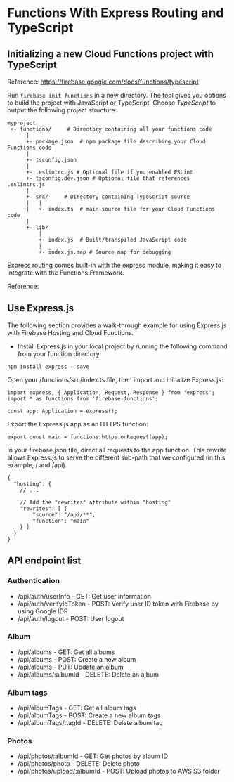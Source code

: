 # Functions With Express Routing and TypeScript

## Initializing a new Cloud Functions project with TypeScript
Reference:
https://firebase.google.com/docs/functions/typescript

Run `firebase init functions` in a new directory. The tool gives you options to build the project with JavaScript or TypeScript.
Choose *TypeScript* to output the following project structure:

```
myproject
 +- functions/     # Directory containing all your functions code
      |
      +- package.json  # npm package file describing your Cloud Functions code
      |
      +- tsconfig.json
      |
      +- .eslintrc.js # Optional file if you enabled ESLint
      +- tsconfig.dev.json # Optional file that references .eslintrc.js
      |
      +- src/     # Directory containing TypeScript source
      |   |
      |   +- index.ts  # main source file for your Cloud Functions code
      |
      +- lib/
          |
          +- index.js  # Built/transpiled JavaScript code
          |
          +- index.js.map # Source map for debugging
```

Express routing comes built-in with the express module, making it easy to integrate with the Functions Framework.

Reference:

## Use Express.js
The following section provides a walk-through example for using Express.js with Firebase Hosting and Cloud Functions.

* Install Express.js in your local project by running the following command from your function directory:
```
npm install express --save
```

Open your /functions/src/index.ts file, then import and initialize Express.js:

```
import express, { Application, Request, Response } from 'express';
import * as functions from 'firebase-functions';

const app: Application = express();
```

Export the Express.js app as an HTTPS function:

```
export const main = functions.https.onRequest(app);
```

In your firebase.json file, direct all requests to the app function. This rewrite allows Express.js to serve the different sub-path that we configured (in this example, / and /api).

```
{
  "hosting": {
    // ...

    // Add the "rewrites" attribute within "hosting"
    "rewrites": [ {
        "source": "/api/**",
        "function": "main"
    } ]
  }
}
```
## API endpoint list
### Authentication
* /api/auth/userInfo - GET: Get user information
* /api/auth/verifyIdToken - POST: Verify user ID token with Firebase by using Google IDP
* /api/auth/logout - POST: User logout

### Album
* /api/albums - GET: Get all albums
* /api/albums - POST: Create a new album
* /api/albums - PUT: Update an album
* /api/albums/:albumId - DELETE: Delete an album

### Album tags
* /api/albumTags - GET: Get all album tags
* /api/albumTags - POST: Create a new album tags
* /api/albumTags/:tagId - DELETE: Delete album tag

### Photos
* /api/photos/:albumId - GET: Get photos by album ID
* /api/photos/photo - DELETE: Delete photo
* /api/photos/upload/:albumId - POST: Upload photos to AWS S3 folder
